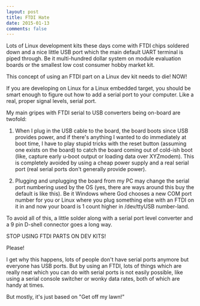 ```yaml
---
layout: post
title: FTDI Hate
date: 2015-01-13
comments: false
---
```


Lots of Linux development kits these days come with FTDI chips soldered down and
a nice little USB port which the main default UART terminal is piped through.
Be it multi-hundred dollar system on module evaluation boards or the smallest
low cost consumer hobby market kit.

This concept of using an FTDI part on a Linux dev kit needs to die!  NOW!

If you are developing on Linux for a Linux embedded target, you should be smart
enough to figure out how to add a serial port to your computer.  Like a real,
proper signal levels, serial port.

My main gripes with FTDI serial to USB converters being on-board are twofold:

1. When I plug in the USB cable to the board, the board boots since USB provides
power, and if there's anything I wanted to do immediately at boot time, I have
to play stupid tricks with the reset button (assuming one exists on the board)
to catch the board coming out of cold-ish boot (like, capture early u-boot
output or loading data over XYZmodem).  This is completely avoided by using a
cheap power supply and a real serial port (real serial ports don't generally
provide power).

2. Plugging and unplugging the board from my PC may change the serial port
numbering used by the OS (yes, there are ways  around this buy the default is
like this).  Be it Windows where God chooses a new COM port number for you or
Linux where you plug something else with an FTDI on it in and now your board is
1 count higher in /dev/ttyUSB number-land.

To avoid all of this, a little solder along with a serial port level converter
and a 9 pin D-shell connector goes a long way.

STOP USING FTDI PARTS ON DEV KITS!

Please!

I get why this happens, lots of people don't have serial ports anymore but
everyone has USB ports.  But by using an FTDI, lots of things which are really
neat which you can do with serial ports is not easily possible, like using a
serial console switcher or wonky data rates, both of which are handy at times.

But mostly, it's just based on "Get off my lawn!"
